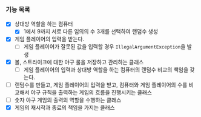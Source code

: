 ### 기능 목록

- [x] 상대방 역할을 하는 컴퓨터
    - [x] 1에서 9까지 서로 다른 임의의 수 3개를 선택하여 랜덤수 생성
-[x] 게임 플레이어의 입력을 받는다.
    - [ ] 게임 플레이어가 잘못된 값을 입력할 경우 `IllegalArgumentException`을 발생
-[x] 볼, 스트라이크에 대한 야구 룰을 저장하고 관리하는 클래스
    - [ ] 게임 플레이어의 입력과 상대방 역할을 하는 컴퓨터의 랜덤수 비교의 책임을 갖는다.
-[ ] 랜덤수를 만들고, 게임 플레이어의 입력을 받고, 컴퓨터와 게임 플레이어의 수를 비교해서 야구 규칙을 출력하는 게임의 흐름을 진행시키는 클래스
-[ ] 숫자 야구 게임의 출력의 역할을 수행하는 클래스
-[x] 게임의 재시작과 종료의 책임을 가지는 클래스